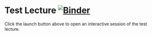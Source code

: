 
# Test Lecture [![Binder](https://mybinder.org/badge_logo.svg)](https://mybinder.org/v2/gh/HugoStrand/DAT171/master?filepath=test%20presentations.ipynb)

Click the launch button above to open an interactive session of the test lecture.
